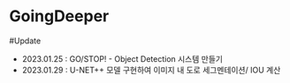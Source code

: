 # GoingDeeper

#Update
- 2023.01.25 : GO/STOP! - Object Detection 시스템 만들기
- 2023.01.29 : U-NET++ 모델 구현하여 이미지 내 도로 세그멘테이션/ IOU 계산 
